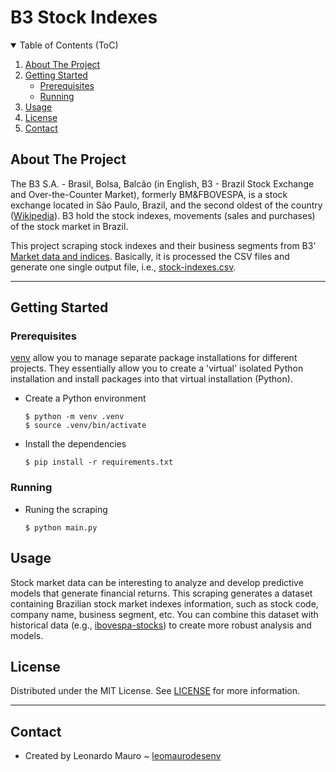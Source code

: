 # B3 Stock Indexes

<!-- TABLE OF CONTENTS -->
<details open="open">
  <summary>Table of Contents (ToC)</summary>
  <ol>
    <li><a href="#about-the-project">About The Project</a></li>
    <li>
      <a href="#getting-started">Getting Started</a>
      <ul>
        <li><a href="#prerequisites">Prerequisites</a></li>
        <li><a href="#running">Running</a></li>
      </ul>
    </li>
    <li><a href="#usage">Usage</a></li>
    <li><a href="#license">License</a></li>
    <li><a href="#contact">Contact</a></li>
  </ol>
</details>

<!-- ABOUT THE PROJECT -->
## About The Project

The B3 S.A. - Brasil, Bolsa, Balcão (in English, B3 - Brazil Stock Exchange and Over-the-Counter Market), formerly BM&FBOVESPA, is a stock exchange located in São Paulo, Brazil, and the second oldest of the country ([Wikipedia](https://en.wikipedia.org/wiki/B3_(stock_exchange))). B3 hold the stock indexes, movements (sales and purchases) of the stock market in Brazil.

This project scraping stock indexes and their business segments from B3' [Market data and indices](http://www.b3.com.br/en_us/market-data-and-indices/). Basically, it is processed the CSV files and generate one single output file, i.e., [stock-indexes.csv](output/stock-indexes.csv).

-----
<!-- GETTING STARTED -->
## Getting Started

### Prerequisites

[venv](https://packaging.python.org/guides/installing-using-pip-and-virtual-environments/) allow you to manage separate package installations for different projects. They essentially allow you to create a 'virtual' isolated Python installation and install packages into that virtual installation (Python).

- Create a Python environment
    ```shell
    $ python -m venv .venv
    $ source .venv/bin/activate
    ```

- Install the dependencies
    ```shell
    $ pip install -r requirements.txt
    ```

### Running

- Runing the scraping
    ```shell
    $ python main.py
    ```

<!-- USAGE EXAMPLES -->
## Usage

Stock market data can be interesting to analyze and develop predictive models that generate financial returns. This scraping generates a dataset containing Brazilian stock market indexes information, such as stock code, company name, business segment, etc. You can combine this dataset with historical data (e.g., [ibovespa-stocks](https://www.kaggle.com/felsal/ibovespa-stocks)) to create more robust analysis and models.

<!-- LICENSE -->
## License

Distributed under the MIT License. See [LICENSE](LICENSE) for more information.

-----
<!-- CONTACT -->
## Contact

- Created by Leonardo Mauro ~ [leomaurodesenv](https://github.com/leomaurodesenv/)
